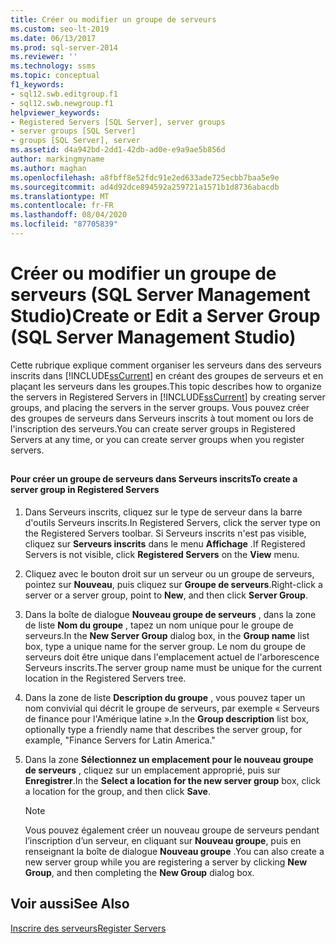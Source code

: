 ```yaml
---
title: Créer ou modifier un groupe de serveurs
ms.custom: seo-lt-2019
ms.date: 06/13/2017
ms.prod: sql-server-2014
ms.reviewer: ''
ms.technology: ssms
ms.topic: conceptual
f1_keywords:
- sql12.swb.editgroup.f1
- sql12.swb.newgroup.f1
helpviewer_keywords:
- Registered Servers [SQL Server], server groups
- server groups [SQL Server]
- groups [SQL Server], server
ms.assetid: d4a942bd-2dd1-42db-ad0e-e9a9ae5b856d
author: markingmyname
ms.author: maghan
ms.openlocfilehash: a8fbff8e52fdc91e2ed633ade725ecbb7baa5e9e
ms.sourcegitcommit: ad4d92dce894592a259721a1571b1d8736abacdb
ms.translationtype: MT
ms.contentlocale: fr-FR
ms.lasthandoff: 08/04/2020
ms.locfileid: "87705839"
---
```

# <a name="create-or-edit-a-server-group-sql-server-management-studio"></a><span data-ttu-id="69f38-102">Créer ou modifier un groupe de serveurs (SQL Server Management Studio)</span><span class="sxs-lookup"><span data-stu-id="69f38-102">Create or Edit a Server Group (SQL Server Management Studio)</span></span>
  <span data-ttu-id="69f38-103">Cette rubrique explique comment organiser les serveurs dans des serveurs inscrits dans [!INCLUDE[ssCurrent](../../includes/sscurrent-md.md)] en créant des groupes de serveurs et en plaçant les serveurs dans les groupes.</span><span class="sxs-lookup"><span data-stu-id="69f38-103">This topic describes how to organize the servers in Registered Servers in [!INCLUDE[ssCurrent](../../includes/sscurrent-md.md)] by creating server groups, and placing the servers in the server groups.</span></span> <span data-ttu-id="69f38-104">Vous pouvez créer des groupes de serveurs dans Serveurs inscrits à tout moment ou lors de l'inscription des serveurs.</span><span class="sxs-lookup"><span data-stu-id="69f38-104">You can create server groups in Registered Servers at any time, or you can create server groups when you register servers.</span></span>  
  
##  <a name="SSMSProcedure"></a>  
  
#### <a name="to-create-a-server-group-in-registered-servers"></a><span data-ttu-id="69f38-105">Pour créer un groupe de serveurs dans Serveurs inscrits</span><span class="sxs-lookup"><span data-stu-id="69f38-105">To create a server group in Registered Servers</span></span>  
  
1.  <span data-ttu-id="69f38-106">Dans Serveurs inscrits, cliquez sur le type de serveur dans la barre d'outils Serveurs inscrits.</span><span class="sxs-lookup"><span data-stu-id="69f38-106">In Registered Servers, click the server type on the Registered Servers toolbar.</span></span> <span data-ttu-id="69f38-107">Si Serveurs inscrits n'est pas visible, cliquez sur **Serveurs inscrits** dans le menu **Affichage** .</span><span class="sxs-lookup"><span data-stu-id="69f38-107">If Registered Servers is not visible, click **Registered Servers** on the **View** menu.</span></span>  
  
2.  <span data-ttu-id="69f38-108">Cliquez avec le bouton droit sur un serveur ou un groupe de serveurs, pointez sur **Nouveau**, puis cliquez sur **Groupe de serveurs**.</span><span class="sxs-lookup"><span data-stu-id="69f38-108">Right-click a server or a server group, point to **New**, and then click **Server Group**.</span></span>  
  
3.  <span data-ttu-id="69f38-109">Dans la boîte de dialogue **Nouveau groupe de serveurs** , dans la zone de liste **Nom du groupe** , tapez un nom unique pour le groupe de serveurs.</span><span class="sxs-lookup"><span data-stu-id="69f38-109">In the **New Server Group** dialog box, in the **Group name** list box, type a unique name for the server group.</span></span> <span data-ttu-id="69f38-110">Le nom du groupe de serveurs doit être unique dans l'emplacement actuel de l'arborescence Serveurs inscrits.</span><span class="sxs-lookup"><span data-stu-id="69f38-110">The server group name must be unique for the current location in the Registered Servers tree.</span></span>  
  
4.  <span data-ttu-id="69f38-111">Dans la zone de liste **Description du groupe** , vous pouvez taper un nom convivial qui décrit le groupe de serveurs, par exemple « Serveurs de finance pour l'Amérique latine ».</span><span class="sxs-lookup"><span data-stu-id="69f38-111">In the **Group description** list box, optionally type a friendly name that describes the server group, for example, "Finance Servers for Latin America."</span></span>  
  
5.  <span data-ttu-id="69f38-112">Dans la zone **Sélectionnez un emplacement pour le nouveau groupe de serveurs** , cliquez sur un emplacement approprié, puis sur **Enregistrer**.</span><span class="sxs-lookup"><span data-stu-id="69f38-112">In the **Select a location for the new server group** box, click a location for the group, and then click **Save**.</span></span>  
  
    > [!NOTE]  
    >  <span data-ttu-id="69f38-113">Vous pouvez également créer un nouveau groupe de serveurs pendant l’inscription d’un serveur, en cliquant sur **Nouveau groupe**, puis en renseignant la boîte de dialogue **Nouveau groupe** .</span><span class="sxs-lookup"><span data-stu-id="69f38-113">You can also create a new server group while you are registering a server by clicking **New Group**, and then completing the **New Group** dialog box.</span></span>  
  
## <a name="see-also"></a><span data-ttu-id="69f38-114">Voir aussi</span><span class="sxs-lookup"><span data-stu-id="69f38-114">See Also</span></span>  
 [<span data-ttu-id="69f38-115">Inscrire des serveurs</span><span class="sxs-lookup"><span data-stu-id="69f38-115">Register Servers</span></span>](register-servers.md)  
  
  
